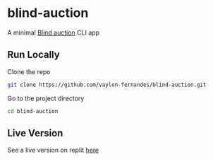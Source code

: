 
# blind-auction
A minimal [Blind auction](https://www.thehindubusinessline.com/markets/commodities/blind-auction/article8705975.ece) CLI app 

## Run Locally
Clone the repo 
```bash
git clone https://github.com/vaylon-fernandes/blind-auction.git
```
Go to the project directory
```bash
cd blind-auction
```

## Live Version 
See a live version on replit [here](https://repl.it/@vaylonfernandes/Hangman?embed=1&output=1#main.py) 